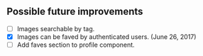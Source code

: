 ## Possible future improvements
- [ ] Images searchable by tag.
- [X] Images can be faved by authenticated users. (June 26, 2017)
- [ ] Add faves section to profile component.
